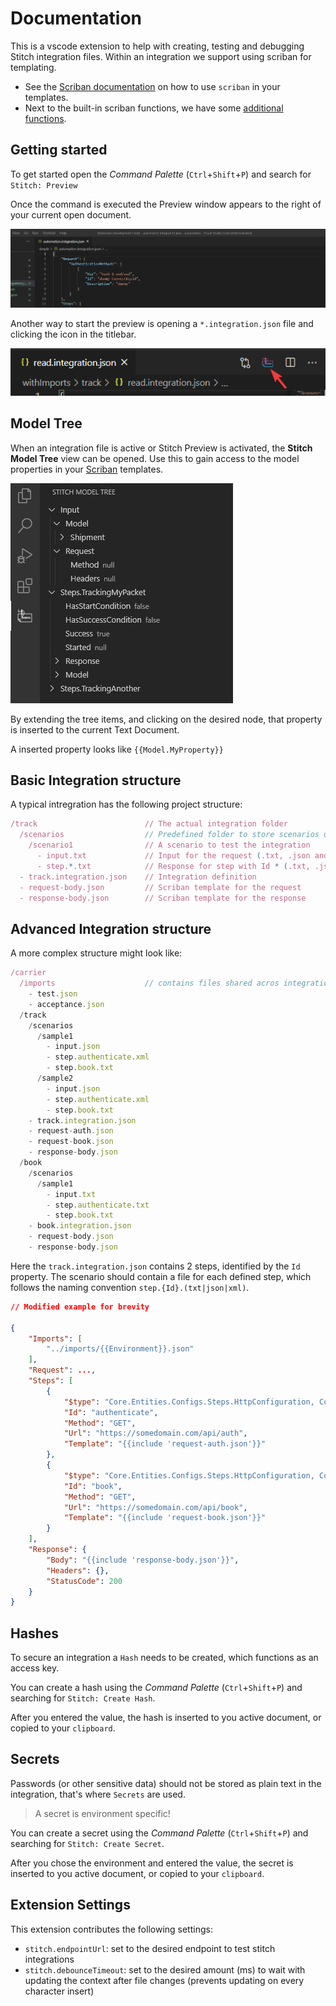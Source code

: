 # Documentation

This is a vscode extension to help with creating, testing and debugging Stitch integration files. Within an integration we support using scriban for templating.

* See the [Scriban documentation](https://raw.githubusercontent.com/scriban/scriban/master/doc/) on how to use `scriban` in your templates.
* Next to the built-in scriban functions, we have some [additional functions](additional-functions.md).


## Getting started

To get started open the *Command Palette* (`Ctrl`+`Shift`+`P`) and search for `Stitch: Preview`

Once the command is executed the Preview window appears to the right of your current open document.

![Command Start](screenshots/command-start-preview.gif)

Another way to start the preview is opening a `*.integration.json` file and clicking the icon in the titlebar.

![Title bar icon](screenshots/title-bar-icon.png)

## Model Tree

When an integration file is active or Stitch Preview is activated, the **Stitch Model Tree** view can be opened. Use this to gain access to the model properties in your [Scriban](https://github.com/scriban/scriban) templates.

![Model tree](screenshots/model-tree-view.png)

By extending the tree items, and clicking on the desired node, that property is inserted to the current Text Document.

A inserted property looks like `{{Model.MyProperty}}`

## Basic Integration structure

A typical intregration has the following project structure:

```js
/track                        // The actual integration folder
  /scenarios                  // Predefined folder to store scenarios under
    /scenario1                // A scenario to test the integration
      - input.txt             // Input for the request (.txt, .json and .xml are supported)
      - step.*.txt            // Response for step with Id * (.txt, .json and .xml are supported)
  - track.integration.json    // Integration definition
  - request-body.json         // Scriban template for the request
  - response-body.json        // Scriban template for the response
```

## Advanced Integration structure

A more complex structure might look like:

```js
/carrier
  /imports                    // contains files shared acros integrations
    - test.json
    - acceptance.json
  /track
    /scenarios
      /sample1
        - input.json               
        - step.authenticate.xml 
        - step.book.txt
      /sample2
        - input.json
        - step.authenticate.xml
        - step.book.txt
    - track.integration.json
    - request-auth.json
    - request-book.json
    - response-body.json
  /book
    /scenarios
      /sample1
        - input.txt
        - step.authenticate.txt
        - step.book.txt
    - book.integration.json
    - request-body.json
    - response-body.json
```

Here the `track.integration.json` contains 2 steps, identified by the `Id` property. The scenario should contain a file for each defined step, which follows the naming convention `step.{Id}.(txt|json|xml)`.

```json
// Modified example for brevity

{
    "Imports": [
        "../imports/{{Environment}}.json"
    ],
    "Request": ...,
    "Steps": [
        {
            "$type": "Core.Entities.Configs.Steps.HttpConfiguration, Core",
            "Id": "authenticate",
            "Method": "GET",
            "Url": "https://somedomain.com/api/auth",
            "Template": "{{include 'request-auth.json'}}"
        },
        {
            "$type": "Core.Entities.Configs.Steps.HttpConfiguration, Core",
            "Id": "book",
            "Method": "GET",
            "Url": "https://somedomain.com/api/book",
            "Template": "{{include 'request-book.json'}}"
        }
    ],
    "Response": {
        "Body": "{{include 'response-body.json'}}",
        "Headers": {},
        "StatusCode": 200
    }
}
```

## Hashes

To secure an integration a `Hash` needs to be created, which functions as an access key.

You can create a hash using the *Command Palette* (`Ctrl`+`Shift`+`P`) and searching for `Stitch: Create Hash`.

After you entered the value, the hash is inserted to you active document, or copied to your `clipboard`.

## Secrets

Passwords (or other sensitive data) should not be stored as plain text in the integration, that's where `Secrets` are used.

> A secret is environment specific!

You can create a secret using the *Command Palette* (`Ctrl`+`Shift`+`P`) and searching for `Stitch: Create Secret`.

After you chose the environment and entered the value, the secret is inserted to you active document, or copied to your `clipboard`.

## Extension Settings

This extension contributes the following settings:

* `stitch.endpointUrl`: set to the desired endpoint to test stitch integrations
* `stitch.debounceTimeout`: set to the desired amount (ms) to wait with updating the context after file changes (prevents updating on every character insert)